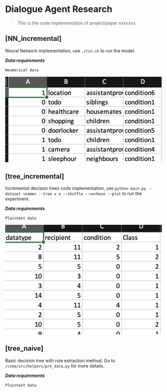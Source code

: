 
# Dialogue Agent Research

> This is the code implementation of project/paper xxxxxxx.



## [NN_incremental]
Neural Network implementation, use `./run.sh` to run the model.


***Data requirements***
```
Neumerical data
```
![data_NN_incremental](figure/data.png)

## [tree_incremental]
Incremental decision trees code implementation, use `python main.py --dataset <name> --tree v e --shuffle --verbose --plot` to run the experiment.

***Data requirements***
```
Plaintext data
```
![data_NN_increment](figure/data2.png)

## [tree_naive]
Basic decision tree with rule extraction method.
Go to `/code/src/helpers/pre_data.py` for more details.

***Data requirements***
```
Plaintext data
```